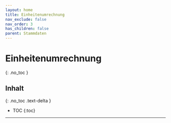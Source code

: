 ```yaml
---
layout: home
title: Einheitenumrechnung
nav_exclude: false
nav_order: 3
has_children: false
parent: Stammdaten
---
```

# Einheitenumrechnung
{: .no_toc }
## Inhalt
{: .no_toc .text-delta }

- TOC
{:toc}

---